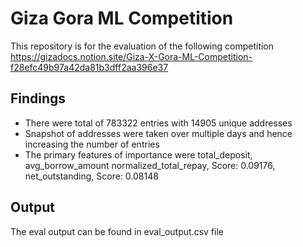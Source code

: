 # Giza Gora ML Competition

This repository is for the evaluation of the following competition
https://gizadocs.notion.site/Giza-X-Gora-ML-Competition-f28efc49b97a42da81b3dff2aa396e37

## Findings

- There were total of 783322 entries with 14905 unique addresses
- Snapshot of addresses were taken over multiple days and hence increasing the number of entries
- The primary features of importance were total_deposit, avg_borrow_amount normalized_total_repay, Score: 0.09176, net_outstanding, Score: 0.08148

## Output

The eval output can be found in eval_output.csv file
